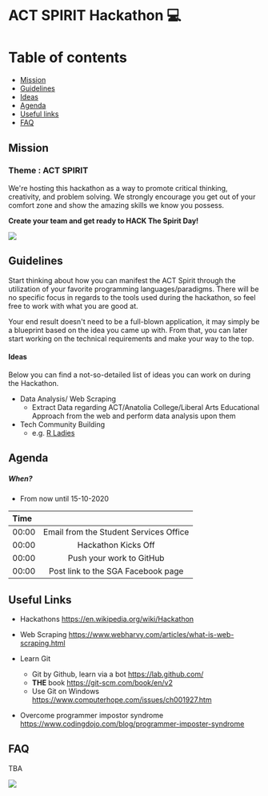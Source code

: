 # ACT SPIRIT Hackathon :computer:

Table of contents 
==================
 
* [Mission](#mission)  
* [Guidelines](#guidelines) 
* [Ideas](#ideas) 
* [Agenda](#agenda)
* [Useful links](#useful-links)
* [FAQ](#faq)


## Mission
### Theme : ACT SPIRIT 

We're hosting this hackathon as a way to promote critical thinking, creativity, and problem solving. We strongly encourage you get out of your comfort zone and show the amazing skills we know you possess. 

**Create your team and get ready to HACK The Spirit Day!**

![](spirit-day-1.png)


## Guidelines

Start thinking about how you can manifest the ACT Spirit through the utilization of your favorite programming languages/paradigms. 
There will be no specific focus in regards to the tools used during the hackathon, so feel free to work with what you are good at.

Your end result doesn't need to be a full-blown application, it may simply be a blueprint based on the idea you came up with. From that, you can later start working on the technical requirements and make your way to the top. 

#### Ideas 
Below you can find a not-so-detailed list of ideas you can work on during the Hackathon.

 - Data Analysis/ Web Scraping
    - Extract Data regarding ACT/Anatolia College/Liberal Arts Educational Approach from the web and perform data analysis upon them 
 - Tech Community Building
    - e.g. [R Ladies](https://rladies.org/)
    
## Agenda

##### When? 
- From now until 15-10-2020 

|           Time |                           |
| :------------- | :-------------:           |
|          00:00 | Email from the Student Services Office |
|          00:00 | Hackathon Kicks Off       |
|          00:00 | Push your work to GitHub  |
|          00:00 | Post link to the SGA Facebook page |

## Useful Links
- Hackathons https://en.wikipedia.org/wiki/Hackathon
- Web Scraping https://www.webharvy.com/articles/what-is-web-scraping.html

- Learn Git
  - Git by Github, learn via a bot https://lab.github.com/
  - **THE** book https://git-scm.com/book/en/v2
  - Use Git on Windows https://www.computerhope.com/issues/ch001927.htm
  
- Overcome programmer impostor syndrome https://www.codingdojo.com/blog/programmer-imposter-syndrome
  
## FAQ 
TBA




![](act_burgundy_logo.png)
